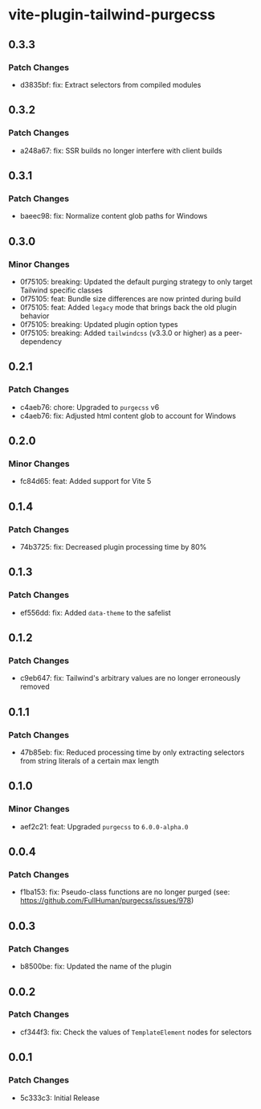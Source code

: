 # vite-plugin-tailwind-purgecss

## 0.3.3

### Patch Changes

- d3835bf: fix: Extract selectors from compiled modules

## 0.3.2

### Patch Changes

- a248a67: fix: SSR builds no longer interfere with client builds

## 0.3.1

### Patch Changes

- baeec98: fix: Normalize content glob paths for Windows

## 0.3.0

### Minor Changes

- 0f75105: breaking: Updated the default purging strategy to only target Tailwind specific classes
- 0f75105: feat: Bundle size differences are now printed during build
- 0f75105: feat: Added `legacy` mode that brings back the old plugin behavior
- 0f75105: breaking: Updated plugin option types
- 0f75105: breaking: Added `tailwindcss` (v3.3.0 or higher) as a peer-dependency

## 0.2.1

### Patch Changes

- c4aeb76: chore: Upgraded to `purgecss` v6
- c4aeb76: fix: Adjusted html content glob to account for Windows

## 0.2.0

### Minor Changes

- fc84d65: feat: Added support for Vite 5

## 0.1.4

### Patch Changes

- 74b3725: fix: Decreased plugin processing time by 80%

## 0.1.3

### Patch Changes

- ef556dd: fix: Added `data-theme` to the safelist

## 0.1.2

### Patch Changes

- c9eb647: fix: Tailwind's arbitrary values are no longer erroneously removed

## 0.1.1

### Patch Changes

- 47b85eb: fix: Reduced processing time by only extracting selectors from string literals of a certain max length

## 0.1.0

### Minor Changes

- aef2c21: feat: Upgraded `purgecss` to `6.0.0-alpha.0`

## 0.0.4

### Patch Changes

- f1ba153: fix: Pseudo-class functions are no longer purged (see: https://github.com/FullHuman/purgecss/issues/978)

## 0.0.3

### Patch Changes

- b8500be: fix: Updated the name of the plugin

## 0.0.2

### Patch Changes

- cf344f3: fix: Check the values of `TemplateElement` nodes for selectors

## 0.0.1

### Patch Changes

- 5c333c3: Initial Release
